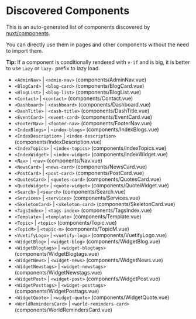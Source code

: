 # Discovered Components

This is an auto-generated list of components discovered by [nuxt/components](https://github.com/nuxt/components).

You can directly use them in pages and other components without the need to import them.

**Tip:** If a component is conditionally rendered with `v-if` and is big, it is better to use `Lazy` or `lazy-` prefix to lazy load.

- `<AdminNav>` | `<admin-nav>` (components/AdminNav.vue)
- `<BlogCard>` | `<blog-card>` (components/BlogCard.vue)
- `<BlogList>` | `<blog-list>` (components/BlogList.vue)
- `<Contact>` | `<contact>` (components/Contact.vue)
- `<Dashboard>` | `<dashboard>` (components/Dashboard.vue)
- `<DashTitle>` | `<dash-title>` (components/DashTitle.vue)
- `<EventCard>` | `<event-card>` (components/EventCard.vue)
- `<FooterNav>` | `<footer-nav>` (components/FooterNav.vue)
- `<IndexBlogs>` | `<index-blogs>` (components/IndexBlogs.vue)
- `<IndexDescription>` | `<index-description>` (components/IndexDescription.vue)
- `<IndexTopics>` | `<index-topics>` (components/IndexTopics.vue)
- `<IndexWidget>` | `<index-widget>` (components/IndexWidget.vue)
- `<Nav>` | `<nav>` (components/Nav.vue)
- `<NewsCard>` | `<news-card>` (components/NewsCard.vue)
- `<PostCard>` | `<post-card>` (components/PostCard.vue)
- `<QuotesCard>` | `<quotes-card>` (components/QuotesCard.vue)
- `<QuoteWidget>` | `<quote-widget>` (components/QuoteWidget.vue)
- `<Search>` | `<search>` (components/Search.vue)
- `<Services>` | `<services>` (components/Services.vue)
- `<SkeletonCard>` | `<skeleton-card>` (components/SkeletonCard.vue)
- `<TagsIndex>` | `<tags-index>` (components/TagsIndex.vue)
- `<Template>` | `<template>` (components/Template.vue)
- `<Topic>` | `<topic>` (components/Topic.vue)
- `<TopicM>` | `<topic-m>` (components/TopicM.vue)
- `<VuetifyLogo>` | `<vuetify-logo>` (components/VuetifyLogo.vue)
- `<WidgetBlog>` | `<widget-blog>` (components/WidgetBlog.vue)
- `<WidgetBlogtags>` | `<widget-blogtags>` (components/WidgetBlogtags.vue)
- `<WidgetNews>` | `<widget-news>` (components/WidgetNews.vue)
- `<WidgetNewstags>` | `<widget-newstags>` (components/WidgetNewstags.vue)
- `<WidgetPost>` | `<widget-post>` (components/WidgetPost.vue)
- `<WidgetPosttags>` | `<widget-posttags>` (components/WidgetPosttags.vue)
- `<WidgetQuote>` | `<widget-quote>` (components/WidgetQuote.vue)
- `<WorldRemindersCard>` | `<world-reminders-card>` (components/WorldRemindersCard.vue)

